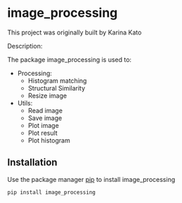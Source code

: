 # image_processing

This project was originally built by Karina Kato

Description:

The package image_processing is used to:
- Processing:
  - Histogram matching
  - Structural Similarity
  - Resize image
- Utils:
  - Read image
  - Save image
  - Plot image
  - Plot result
  - Plot histogram

## Installation

Use the package manager [pip](https://pip.pypa.io/en/stable/) to install image_processing

```bash
pip install image_processing
```

